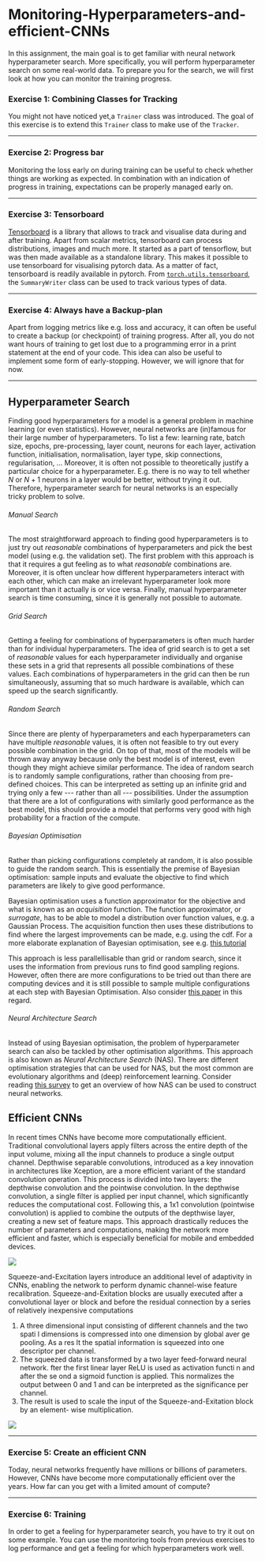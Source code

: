 # Monitoring-Hyperparameters-and-efficient-CNNs

In this assignment, the main goal is to get familiar with neural network hyperparameter search.
More specifically, you will perform hyperparameter search on some real-world data.
To prepare you for the search, we will first look at how you can monitor the training progress.

### Exercise 1: Combining Classes for Tracking 

You might not have noticed yet,a `Trainer` class was introduced.
The goal of this exercise is to extend this `Trainer` class to make use of the `Tracker`.

---------------------------------------------------------------------------------------------------------
### Exercise 2: Progress bar

Monitoring the loss early on during training can be useful
to check whether things are working as expected.
In combination with an indication of progress in training,
expectations can be properly managed early on.

---------------------------------------------------------------------------------------------------------
### Exercise 3: Tensorboard 

[Tensorboard](https://www.tensorflow.org/tensorboard)
is a library that allows to track and visualise data during and after training.
Apart from scalar metrics, tensorboard can process distributions, images and much more.
It started as a part of tensorflow, but was then made available as a standalone library.
This makes it possible to use tensorboard for visualising pytorch data.
As a matter of fact, tensorboard is readily available in pytorch.
From [`torch.utils.tensorboard`](https://pytorch.org/docs/stable/tensorboard.html),
the `SummaryWriter` class can be used to track various types of data.

---------------------------------------------------------------------------------------------------------
### Exercise 4: Always have a Backup-plan 

Apart from logging metrics like e.g. loss and accuracy,
it can often be useful to create a backup (or checkpoint) of training progress.
After all, you do not want hours of training to get lost
due to a programming error in a print statement at the end of your code.
This idea can also be useful to implement some form of early-stopping.
However, we will ignore that for now.

---------------------------------------------------------------------------------------------------------
## Hyperparameter Search

Finding good hyperparameters for a model is a general problem in machine learning (or even statistics).
However, neural networks are (in)famous for their large number of hyperparameters.
To list a few: learning rate, batch size, epochs, pre-processing, layer count, neurons for each layer,
activation function, initialisation, normalisation, layer type, skip connections, regularisation, ...
Moreover, it is often not possible to theoretically justify a particular choice for a hyperparameter.
E.g. there is no way to tell whether $N$ or $N + 1$ neurons in a layer would be better, without trying it out.
Therefore, hyperparameter search for neural networks is an especially tricky problem to solve.

###### Manual Search

The most straightforward approach to finding good hyperparameters is to just
try out *reasonable* combinations of hyperparameters and pick the best model (using e.g. the validation set).
The first problem with this approach is that it requires a gut feeling as to what *reasonable* combinations are.
Moreover, it is often unclear how different hyperparameters interact with each other,
which can make an irrelevant hyperparameter look more important than it actually is or vice versa.
Finally, manual hyperparameter search is time consuming, since it is generally not possible to automate.

###### Grid Search

Getting a feeling for combinations of hyperparameters is often much harder than for individual hyperparameters.
The idea of grid search is to get a set of *reasonable* values for each hyperparameter individually
and organise these sets in a grid that represents all possible combinations of these values.
Each combinations of hyperparameters in the grid can then be run simultaneously,
assuming that so much hardware is available, which can speed up the search significantly.

###### Random Search

Since there are plenty of hyperparameters and each hyperparameters can have multiple *reasonable* values,
it is often not feasible to try out every possible combination in the grid.
On top of that, most of the models will be thrown away anyway because only the best model is of interest,
even though they might achieve similar performance.
The idea of random search is to randomly sample configurations, rather than choosing from pre-defined choices.
This can be interpreted as setting up an infinite grid and trying only a few --- rather than all --- possibilities.
Under the assumption that there are a lot of configurations with similarly good performance as the best model,
this should provide a model that performs very good with high probability for a fraction of the compute.

###### Bayesian Optimisation

Rather than picking configurations completely at random,
it is also possible to guide the random search.
This is essentially the premise of Bayesian optimisation:
sample inputs and evaluate the objective to find which parameters are likely to give good performance.

Bayesian optimisation uses a function approximator for the objective
and what is known as an *acquisition* function.
The function approximator, or *surrogate*,
has to be able to model a distribution over function values, e.g. a Gaussian Process.
The acquisition function then uses these distributions
to find where the largest improvements can be made, e.g. using the cdf.
For a more elaborate explanation of Bayesian optimisation,
see e.g. [this tutorial](https://arxiv.org/abs/1807.02811)

This approach is less parallellisable than grid or random search,
since it uses the information from previous runs to find good sampling regions.
However, often there are more configurations to be tried out than there are computing devices
and it is still possible to sample multiple configurations at each step with Bayesian Optimisation.
Also consider [this paper](https://papers.nips.cc/paper/4522-practical-bayesian-optimization-of-machine-learning-algorithms) in this regard.

###### Neural Architecture Search

Instead of using Bayesian optimisation,
the problem of hyperparameter search can also be tackled by other optimisation algorithms.
This approach is also known as *Neural Architecture Search* (NAS).
There are different optimisation strategies that can be used for NAS,
but the most common are evolutionary algorithms and (deep) reinforcement learning.
Consider reading [this survey](http://jmlr.org/papers/v20/18-598.html)
to get an overview of how NAS can be used to construct neural networks.

## Efficient CNNs

In recent times CNNs have become more computationally efficient. Traditional convolutional layers apply filters across the entire depth of the input volume, mixing all the input channels to produce a single output channel. Depthwise separable convolutions, introduced as a key innovation in architectures like Xception, are a more efficient variant of the standard convolution operation. This process is divided into two layers: the depthwise convolution and the pointwise convolution. In the depthwise convolution, a single filter is applied per input channel, which significantly reduces the computational cost. Following this, a 1x1 convolution (pointwise convolution) is applied to combine the outputs of the depthwise layer, creating a new set of feature maps. This approach drastically reduces the number of parameters and computations, making the network more efficient and faster, which is especially beneficial for mobile and embedded devices.

<img src="https://www.researchgate.net/publication/358585116/figure/fig1/AS:1127546112487425@1645839350616/Depthwise-separable-convolutions.png" />

Squeeze-and-Excitation layers introduce an additional level of adaptivity in CNNs, enabling the network to perform dynamic channel-wise feature recalibration. Squeeze-and-Exitation blocks are usually executed after a convolutional layer or block
and before the residual connection by a series of relatively inexpensive computations

1. A three dimensional input consisting of different channels and the two spati l
dimensions is compressed into one dimension by global aver ge pooling. As a res lt
the spatial information is squeezed into one descriptor per channel.
2. The squeezed data is transformed by a two layer feed-forward neural network.  fter
the first linear layer ReLU is used as activation functi n and after the se ond a
sigmoid function is applied. This normalizes the output between 0 and 1 and can be
interpreted as the significance per channel.
3. The result is used to scale the input of the Squeeze-and-Exitation block by an element-
wise multiplication.

<img src="https://miro.medium.com/v2/resize:fit:1100/format:webp/1*bmObF5Tibc58iE9iOu327w.png" />

--------------------------------------------------------------------------------------------------------------------------------------------------------------------------------------------------------
### Exercise 5: Create an efficient CNN 

Today, neural networks frequently have millions or billions of parameters. However, CNNs have become more computationally efficient over the years. How far can you get with a limited amount of compute?

-------------------------------------------------------------------------------------------------------------------------------------------------------------------------------------------------------
### Exercise 6: Training 

In order to get a feeling for hyperparameter search, you have to try it out on some example. You can use the monitoring tools from previous exercises to log performance and get a feeling for which hyperparameters work well.





